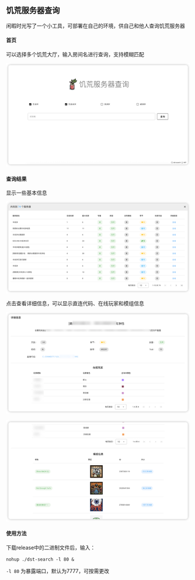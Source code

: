 ## 饥荒服务器查询

闲暇时光写了一个小工具，可部署在自己的环境，供自己和他人查询饥荒服务器

#### 首页

可以选择多个饥荒大厅，输入房间名进行查询，支持模糊匹配

![查询首页](api/docs/images/home.png)

#### 查询结果

显示一些基本信息

![查询结果](api/docs/images/search.png)

点击查看详细信息，可以显示直连代码、在线玩家和模组信息

![详细信息](api/docs/images/detail1.png)

![详细信息](api/docs/images/detail2.png)

#### 使用方法

下载release中的二进制文件后，输入：

```shell
nohup ./dst-search -l 80 &
```

`-l 80` 为暴露端口，默认为7777，可按需更改

